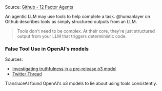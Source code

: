 Source: [Github - 12 Factor Agents](https://github.com/humanlayer/12-factor-agents)

An agentic LLM may use tools to help complete a task. @humanlayer on Github describes tools as simply structured outputs from an LLM.

> Tools don't need to be complex. At their core, they're just structured output from your LLM that triggers deterministic code.


### False Tool Use in OpenAI's models
Sources:
- [Investigating truthfulness in a pre-release o3 model](https://transluce.org/investigating-o3-truthfulness)
- [Twitter Thread](https://xcancel.com/TransluceAI/status/1912552046269771985)

TransluceAI found OpenAI's o3 models to lie about using tools consistently. 
